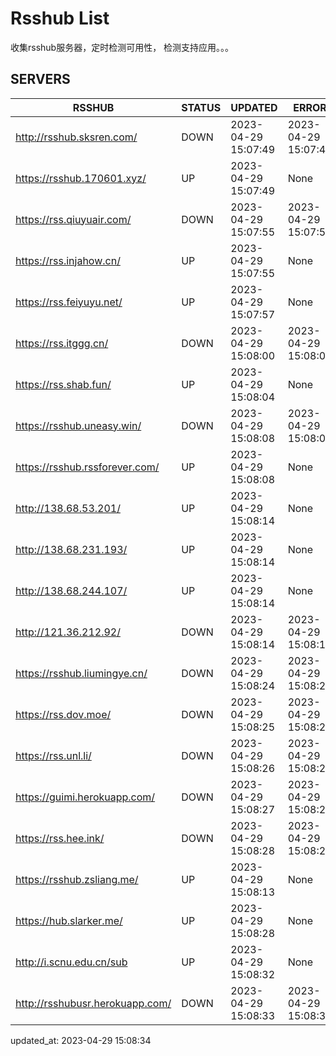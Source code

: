 # Rsshub List

收集rsshub服务器，定时检测可用性， 检测支持应用。。。


## SERVERS

|  RSSHUB   | STATUS  | UPDATED  | ERROR  | TWITTER |  
|  ----  | ----  | ----  | ----  | ---- |  
| http://rsshub.sksren.com/ | DOWN | 2023-04-29 15:07:49 | 2023-04-29 15:07:49 |  
| https://rsshub.170601.xyz/ | UP | 2023-04-29 15:07:49 | None |OK|  
| https://rss.qiuyuair.com/ | DOWN | 2023-04-29 15:07:55 | 2023-04-29 15:07:55 |  
| https://rss.injahow.cn/ | UP | 2023-04-29 15:07:55 | None ||  
| https://rss.feiyuyu.net/ | UP | 2023-04-29 15:07:57 | None |OK|  
| https://rss.itggg.cn/ | DOWN | 2023-04-29 15:08:00 | 2023-04-29 15:08:00 |  
| https://rss.shab.fun/ | UP | 2023-04-29 15:08:04 | None |OK|  
| https://rsshub.uneasy.win/ | DOWN | 2023-04-29 15:08:08 | 2023-04-29 15:08:08 |  
| https://rsshub.rssforever.com/ | UP | 2023-04-29 15:08:08 | None ||  
| http://138.68.53.201/ | UP | 2023-04-29 15:08:14 | None ||  
| http://138.68.231.193/ | UP | 2023-04-29 15:08:14 | None ||  
| http://138.68.244.107/ | UP | 2023-04-29 15:08:14 | None ||  
| http://121.36.212.92/ | DOWN | 2023-04-29 15:08:14 | 2023-04-29 15:08:14 |  
| https://rsshub.liumingye.cn/ | DOWN | 2023-04-29 15:08:24 | 2023-04-29 15:08:24 |  
| https://rss.dov.moe/ | DOWN | 2023-04-29 15:08:25 | 2023-04-29 15:08:25 |  
| https://rss.unl.li/ | DOWN | 2023-04-29 15:08:26 | 2023-04-29 15:08:26 |  
| https://guimi.herokuapp.com/ | DOWN | 2023-04-29 15:08:27 | 2023-04-29 15:08:27 |  
| https://rss.hee.ink/ | DOWN | 2023-04-29 15:08:28 | 2023-04-29 15:08:28 |  
| https://rsshub.zsliang.me/ | UP | 2023-04-29 15:08:13 | None |OK|  
| https://hub.slarker.me/ | UP | 2023-04-29 15:08:28 | None |OK|  
| http://i.scnu.edu.cn/sub | UP | 2023-04-29 15:08:32 | None ||  
| http://rsshubusr.herokuapp.com/ | DOWN | 2023-04-29 15:08:33 | 2023-04-29 15:08:33 |  
  

updated_at: 2023-04-29 15:08:34  
